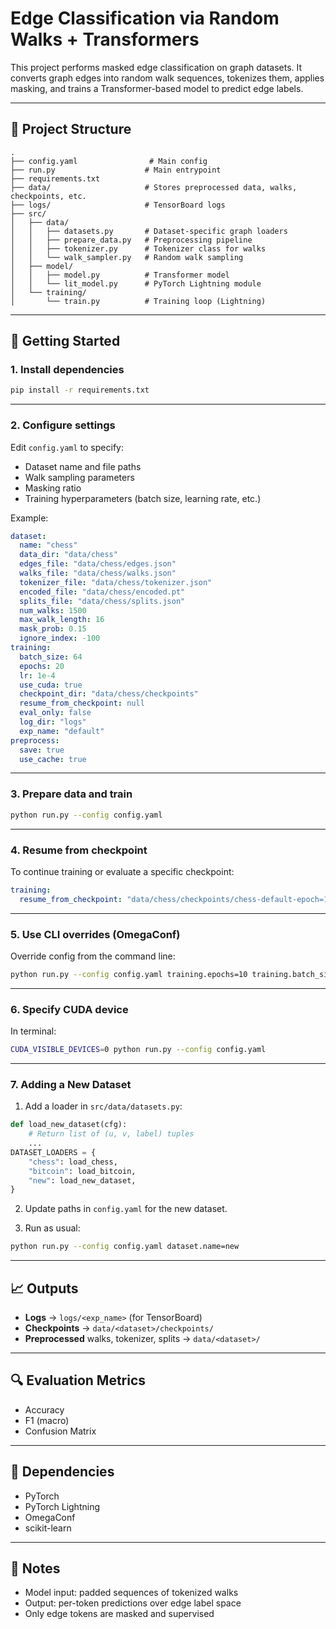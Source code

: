 # Edge Classification via Random Walks + Transformers

This project performs masked edge classification on graph datasets. It converts graph edges into random walk sequences, tokenizes them, applies masking, and trains a Transformer-based model to predict edge labels.

---

## 📂 Project Structure

```
.
├── config.yaml                # Main config
├── run.py                    # Main entrypoint
├── requirements.txt
├── data/                     # Stores preprocessed data, walks, checkpoints, etc.
├── logs/                     # TensorBoard logs
├── src/
│   ├── data/
│   │   ├── datasets.py       # Dataset-specific graph loaders
│   │   ├── prepare_data.py   # Preprocessing pipeline
│   │   ├── tokenizer.py      # Tokenizer class for walks
│   │   └── walk_sampler.py   # Random walk sampling
│   ├── model/
│   │   ├── model.py          # Transformer model
│   │   └── lit_model.py      # PyTorch Lightning module
│   └── training/
│       └── train.py          # Training loop (Lightning)
```

---

## 🚀 Getting Started

### 1. Install dependencies

```bash
pip install -r requirements.txt
```

---

### 2. Configure settings

Edit `config.yaml` to specify:

- Dataset name and file paths
- Walk sampling parameters
- Masking ratio
- Training hyperparameters (batch size, learning rate, etc.)

Example:
```yaml
dataset:
  name: "chess"
  data_dir: "data/chess"
  edges_file: "data/chess/edges.json"
  walks_file: "data/chess/walks.json"
  tokenizer_file: "data/chess/tokenizer.json"
  encoded_file: "data/chess/encoded.pt"
  splits_file: "data/chess/splits.json"
  num_walks: 1500
  max_walk_length: 16
  mask_prob: 0.15
  ignore_index: -100
training:
  batch_size: 64
  epochs: 20
  lr: 1e-4
  use_cuda: true
  checkpoint_dir: "data/chess/checkpoints"
  resume_from_checkpoint: null
  eval_only: false
  log_dir: "logs"
  exp_name: "default"
preprocess:
  save: true
  use_cache: true
```

---

### 3. Prepare data and train

```bash
python run.py --config config.yaml
```

---

### 4. Resume from checkpoint

To continue training or evaluate a specific checkpoint:

```yaml
training:
  resume_from_checkpoint: "data/chess/checkpoints/chess-default-epoch=10-val_loss=0.15.ckpt"
```

---

### 5. Use CLI overrides (OmegaConf)

Override config from the command line:

```bash
python run.py --config config.yaml training.epochs=10 training.batch_size=32
```

---

### 6. Specify CUDA device

In terminal:

```bash
CUDA_VISIBLE_DEVICES=0 python run.py --config config.yaml
```

---

### 7. Adding a New Dataset

1. Add a loader in `src/data/datasets.py`:
```python
def load_new_dataset(cfg):
    # Return list of (u, v, label) tuples
    ...
DATASET_LOADERS = {
    "chess": load_chess,
    "bitcoin": load_bitcoin,
    "new": load_new_dataset,
}
```

2. Update paths in `config.yaml` for the new dataset.

3. Run as usual:
```bash
python run.py --config config.yaml dataset.name=new
```

---

## 📈 Outputs

- **Logs** → `logs/<exp_name>` (for TensorBoard)
- **Checkpoints** → `data/<dataset>/checkpoints/`
- **Preprocessed** walks, tokenizer, splits → `data/<dataset>/`

---

## 🔍 Evaluation Metrics

- Accuracy
- F1 (macro)
- Confusion Matrix

---

## 📎 Dependencies

- PyTorch
- PyTorch Lightning
- OmegaConf
- scikit-learn

---

## 🧠 Notes

- Model input: padded sequences of tokenized walks
- Output: per-token predictions over edge label space
- Only edge tokens are masked and supervised